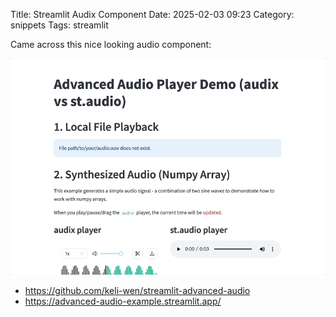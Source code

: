 Title: Streamlit Audix Component
Date: 2025-02-03 09:23
Category: snippets
Tags: streamlit

Came across this nice looking audio component:

![img](https://github.com/keli-wen/streamlit-advanced-audio/raw/master/assets/demo.gif)

* https://github.com/keli-wen/streamlit-advanced-audio
* https://advanced-audio-example.streamlit.app/
